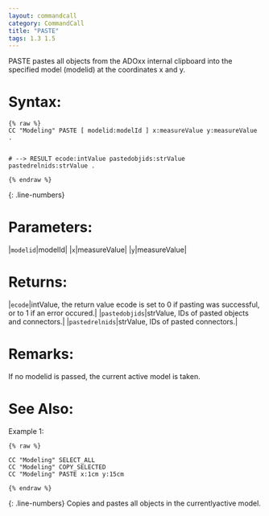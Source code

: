 ```yaml
---
layout: commandcall
category: CommandCall
title: "PASTE"
tags: 1.3 1.5
---
```


PASTE pastes all objects from the ADOxx internal clipboard into the specified model (modelid) at the coordinates x and y.

# Syntax:  

```adoscript
{% raw %}
CC "Modeling" PASTE [ modelid:modelId ] x:measureValue y:measureValue .


# --> RESULT ecode:intValue pastedobjids:strValue pastedrelnids:strValue .

{% endraw %}
```
{: .line-numbers}

# Parameters:  

|`modelid`|modelId|
|`x`|measureValue|
|`y`|measureValue|

# Returns:  

|`ecode`|intValue, the return value ecode is set to 0 if pasting was successful, or to 1 if an error occured.|
|`pastedobjids`|strValue, IDs of pasted objects and connectors.|
|`pastedrelnids`|strValue, IDs of pasted connectors.|

# Remarks:

If no modelid is passed, the current active model is taken.


# See Also:  



Example 1:

```adoscript
{% raw %}

CC "Modeling" SELECT_ALL
CC "Modeling" COPY_SELECTED
CC "Modeling" PASTE x:1cm y:15cm

{% endraw %}
```
{: .line-numbers}
Copies and pastes all objects in the currentlyactive model.

